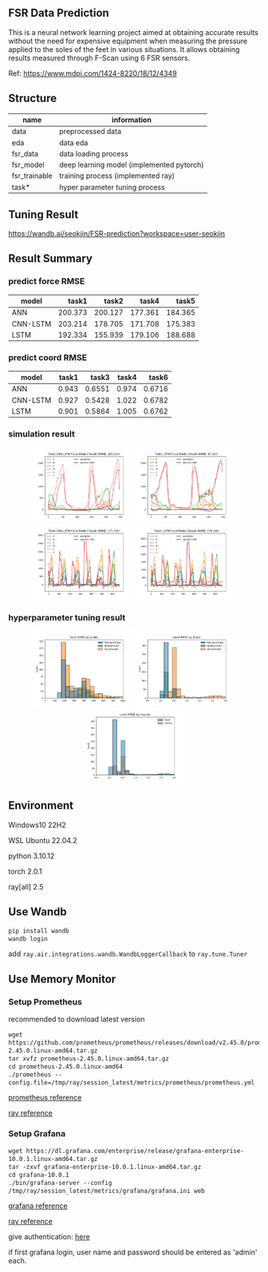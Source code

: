 ## FSR Data Prediction

This is a neural network learning project aimed at obtaining accurate results without the need for expensive equipment when measuring the pressure applied to the soles of the feet in various situations. It allows obtaining results measured through F-Scan using 6 FSR sensors.

Ref: https://www.mdpi.com/1424-8220/18/12/4349

## Structure

name          | information
--------------|------------
data          | preprocessed data
eda           | data eda
fsr_data      | data loading process
fsr_model     | deep learning model (implemented pytorch)
fsr_trainable | training process (implemented ray)
task*         | hyper parameter tuning process

## Tuning Result

https://wandb.ai/seokjin/FSR-prediction?workspace=user-seokjin

## Result Summary

### predict force RMSE

model   |  task1|  task2|  task4|  task5
--------|------:|------:|------:|------:
ANN     |200.373|200.127|177.361|184.365
CNN-LSTM|203.214|178.705|171.708|175.383
LSTM    |192.334|155.939|179.106|188.688

### predict coord RMSE

model   |  task1|  task3|  task4|  task6
--------|------:|------:|------:|------:
ANN     |  0.943| 0.6551|  0.974| 0.6716
CNN-LSTM|  0.927| 0.5428|  1.022| 0.6782
LSTM    |  0.901| 0.5864|  1.005| 0.6762

### simulation result

<p align='middle'>
  <img src='images/train_result_task1_cnn_lstm.png' width='40%' />
  <img src='images/train_result_task1_lstm.png' width='40%' />
  <img src='images/train_result_task4_cnn_lstm.png' width='40%' />
  <img src='images/train_result_task4_lstm.png' width='40%' />
</p>

### hyperparameter tuning result

<p align='middle'>
  <img src='images/tuning_result_scaler_force.png' width='40%' />
  <img src='images/tuning_result_scaler_coord.png' width='40%' />
  <img src='images/tuning_result_imputer.png' width='40%' />
</p>

## Environment

Windows10 22H2

WSL Ubuntu 22.04.2

python 3.10.12

torch 2.0.1

ray[all] 2.5

## Use Wandb

```
pip install wandb
wandb login
```

add `ray.air.integrations.wandb.WandbLoggerCallback` to `ray.tune.Tuner`

## Use Memory Monitor

### Setup Prometheus

recommended to download latest version

```
wget https://github.com/prometheus/prometheus/releases/download/v2.45.0/prometheus-2.45.0.linux-amd64.tar.gz
tar xvfz prometheus-2.45.0.linux-amd64.tar.gz
cd prometheus-2.45.0.linux-amd64
./prometheus --config.file=/tmp/ray/session_latest/metrics/prometheus/prometheus.yml
```
[prometheus reference](https://prometheus.io/download/)

[ray reference](https://docs.ray.io/en/latest/cluster/metrics.html#setting-up-your-prometheus-server)

### Setup Grafana

```
wget https://dl.grafana.com/enterprise/release/grafana-enterprise-10.0.1.linux-amd64.tar.gz
tar -zxvf grafana-enterprise-10.0.1.linux-amd64.tar.gz
cd grafana-10.0.1
./bin/grafana-server --config /tmp/ray/session_latest/metrics/grafana/grafana.ini web
```

[grafana reference](https://grafana.com/grafana/download)

[ray reference](https://grafana.com/grafana/download)

give authentication: [here](https://docs.ray.io/en/latest/cluster/configure-manage-dashboard.html#user-authentication-for-grafana)

if first grafana login, user name and password should be entered as 'admin' each.